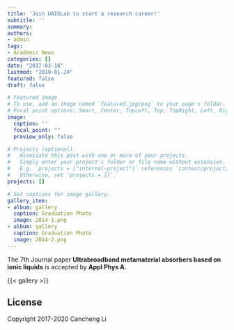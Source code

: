 ```yaml
---
title: 'Join UAISLab to start a research career!'
subtitle: ''
summary: 
authors:
- admin
tags:
- Academic News
categories: []
date: "2017-03-18"
lastmod: "2019-01-24"
featured: false
draft: false

# Featured image
# To use, add an image named `featured.jpg/png` to your page's folder.
# Focal point options: Smart, Center, TopLeft, Top, TopRight, Left, Right, BottomLeft, Bottom, BottomRight
image:
  caption: ''
  focal_point: ""
  preview_only: false

# Projects (optional).
#   Associate this post with one or more of your projects.
#   Simply enter your project's folder or file name without extension.
#   E.g. `projects = ["internal-project"]` references `content/project/deep-learning/index.md`.
#   Otherwise, set `projects = []`.
projects: []

# Set captions for image gallery.
gallery_item:
- album: gallery
  caption: Graduation Photo
  image: 2014-1.png
- album: gallery
  caption: Graduation Photo
  image: 2014-2.png
---
```


The 7th Journal paper **Ultrabroadband metamaterial absorbers based on ionic liquids** is accepted by **Appl Phys A**.

{{< gallery >}}

## License

Copyright 2017-2020 Cancheng Li

